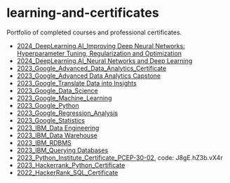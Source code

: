 # learning-and-certificates
Portfolio of completed courses and professional certificates.

- [2024_DeepLearning.AI_Improving Deep Neural Networks: Hyperparameter Tuning, Regularization and Optimization](https://coursera.org/share/e60bd7814aabd690e3230aef4f143ae3)
- [2024_DeepLearning.AI_Neural Networks and Deep Learning](https://coursera.org/share/cffba4e8d2ee3fafd4ff7003b1e17d37)
- [2023_Google_Advanced_Data_Analytics_Certificate](https://coursera.org/share/2d3dbd1f34f5cbe4e5731f22d4e67d94)
- [2023_Google_Advanced Data Analytics Capstone](https://coursera.org/share/54ba1a237180720c863764dd69cb41ff)
- [2023_Google_Translate Data into Insights](https://coursera.org/share/f54cdf973d66d53bf932b3fc5473f37a)
- [2023_Google_Data_Science](https://coursera.org/share/5ce1923dffaad0ed64c8bc804a04ee02)
- [2023_Google_Machine_Learning](https://coursera.org/share/bdebf55d421f79be536aab15b60dd4a8)
- [2023_Google_Python](https://coursera.org/share/fef0c0b478fe3766b79b70feeece6976)
- [2023_Google_Regression_Analysis](https://coursera.org/share/37f12a2c5c6b5a8c1557211673a25971)
- [2023_Google_Statistics](https://coursera.org/share/43009e7c6715b18a45c956b1a6d6346e)
- [2023_IBM_Data Engineering](https://coursera.org/share/adb25364017bdd6db2f0123ce47e7371)
- [2023_IBM_Data Warehouse](https://coursera.org/share/779a86f37645a1f867d8bf850d1705d9)
- [2023_IBM_RDBMS](https://coursera.org/share/03addaa8ff849516e613749687c8044a)
- [2023_IBM_Querying Databases](https://coursera.org/share/73c39b576bd921020a1bcfdf2ec2a712)
- [2023_Python_Institute_Certificate_PCEP-30-02](https://verify.openedg.org/), code: J8gE.hZ3b.vX4r
- [2023_Hackerrank_Python_Certificate](https://www.hackerrank.com/certificates/0b01a75691db)
- [2022_HackerRank_SQL_Certificate](https://www.hackerrank.com/certificates/da55be877f7d)
